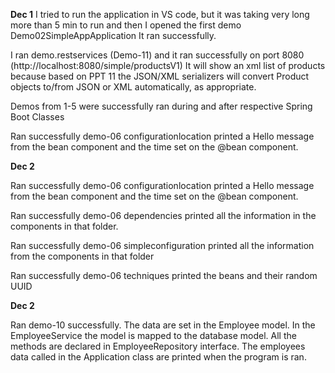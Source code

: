 **Dec 1**
I tried to run the application in VS code, but it was taking very long more than 5 min to run and then I opened the first demo Demo02SimpleAppApplication
It ran successfully.

I ran demo.restservices (Demo-11) and it ran successfully on port 8080 (http://localhost:8080/simple/productsV1)
It will show an xml list of products because based on PPT 11 the JSON/XML serializers will convert Product objects to/from JSON or XML automatically, as appropriate.

Demos from 1-5 were successfully ran during and after respective Spring Boot Classes

Ran successfully demo-06 configurationlocation printed a Hello message from the bean component and the time set on the @bean component.


**Dec 2**

Ran successfully demo-06 configurationlocation printed a Hello message from the bean component and the time set on the @bean component.

Ran successfully demo-06 dependencies printed all the information in the components in that folder.

Ran successfully demo-06 simpleconfiguration printed all the information from the components in that folder

Ran successfully demo-06 techniques printed the beans and their random UUID

**Dec 2**

Ran demo-10 successfully.
The data are set in the Employee model. In the EmployeeService the model is mapped to the database model. All the methods are declared in EmployeeRepository interface. The employees data called in the Application class are printed when the program is ran.
